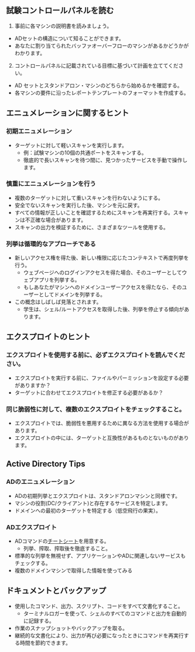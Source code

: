 ## 試験コントロールパネルを読む
1. 事前に各マシンの説明書を読みましょう。
- ADセットの構造について知ることができます。
- あなたに割り当てられたバッファオーバーフローのマシンがあるかどうかがわかります。
2. コントロールパネルに記載されている目標に基づいて計画を立ててください。
- AD セットとスタンドアロン・マシンのどちらから始めるかを確認する。
- 各マシンの要件に沿ったレポートテンプレートのフォーマットを作成する。
## エニュメレーションに関するヒント
### 初期エニュメレーション

- ターゲットに対して軽いスキャンを実行します。
	- 例：試験マシンの10個の共通ポートをスキャンする。
	- 徹底的で長いスキャンを待つ間に、見つかったサービスを手動で操作します。
### 慎重にエニュメレーションを行う

- 複数のターゲットに対して重いスキャンを行わないようにする。
- 安全でないスキャンを実行した後、マシンを元に戻す。
- すべての情報が正しいことを確認するためにスキャンを再実行する。スキャンは不正確な場合があります。
- スキャンの出力を検証するために、さまざまなツールを使用する。
### 列挙は循環的なアプローチである

- 新しいアクセス権を得た後、新しい権限に応じたコンテキストで再度列挙を行う。
	- ウェブページへのログインアクセスを得た場合、そのユーザーとしてウェブアプリを列挙する。
	- もしあなたがマシンへのドメインユーザーアクセスを得たなら、そのユーザーとしてドメインを列挙する。
- この概念はしばしば見落とされます。
	- 学生は、シェル/ルートアクセスを取得した後、列挙を停止する傾向があります。
## エクスプロイトのヒント
### エクスプロイトを使用する前に、必ずエクスプロイトを読んでください。

- エクスプロイトを実行する前に、ファイルやパーミッションを設定する必要がありますか？
- ターゲットに合わせてエクスプロイトを修正する必要があるか？
### 同じ脆弱性に対して、複数のエクスプロイトをチェックすること。

- エクスプロイトでは、脆弱性を悪用するために異なる方法を使用する場合があります。
- エクスプロイトの中には、ターゲットと互換性があるものとないものがあります。
## Active Directory Tips
### ADのエニュメレーション

- ADの初期列挙とエクスプロイトは、スタンドアロンマシンと同様です。
- マシンの役割(DC/クライアント)と存在するサービスを特定します。
- ドメインへの最初のターゲットを特定する（低空飛行の果実）。
### ADエクスプロイト

- ADコマンドの[チートシート](https://github.com/AngelJuanMa/Pentesting/blob/main/Active%20Directory.md)を用意する。
	- 列挙、搾取、搾取後を徹底すること。
- 標準的な列挙を無視せず、アプリケーションやADに関連しないサービスもチェックする。
- 複数のドメインマシンで取得した情報を使ってみる
## ドキュメントとバックアップ
- 使用したコマンド、出力、スクリプト、コードをすべて文書化すること。
	- ターミナルロガーを使って、シェルのすべてのコマンドと出力を自動的に記録する。
- 作業のスナップショットやバックアップを取る。
- 継続的な文書化により、出力が再び必要になったときにコマンドを再実行する時間を節約できます。